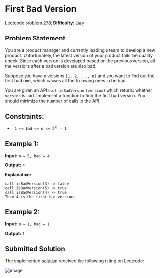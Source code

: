 # First Bad Version

Leetcode [problem 278](https://leetcode.com/problems/first-bad-version/); **Difficulty:** `Easy`

## Problem Statement

You are a product manager and currently leading a team to develop a new product. Unfortunately, the latest version of your product fails the quality check. Since each version is developed based on the previous version, all the versions after a bad version are also bad.

Suppose you have `n` versions `[1, 2, ..., n]` and you want to find out the first bad one, which causes all the following ones to be bad.

You are given an API `bool isBadVersion(version)` which returns whether `version` is bad. Implement a function to find the first bad version. You should minimize the number of calls to the API.

## Constraints:

- <code> 1 <= bad <= n <= 2<sup>31</sup> - 1 </code>

## Example 1:

**Input:** `n = 5, bad = 4`

**Output:** `4`

**Explanation:**
```
call isBadVersion(3) -> false
call isBadVersion(5) -> true
call isBadVersion(4) -> true
Then 4 is the first bad version.
```

## Example 2:

**Input:** `n = 1, bad = 1`

**Output:** `1`

## Submitted Solution

The implemented [solution](solution.cpp) received the following rating on Leetcode:

![image](https://user-images.githubusercontent.com/33619581/126810580-e0a19c7f-f980-424d-a232-fdf7b68d8694.png)
